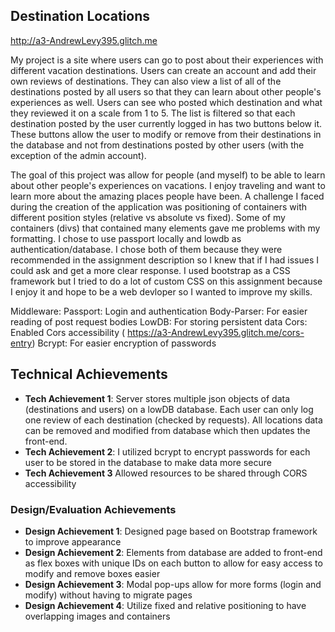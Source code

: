## Destination Locations

http://a3-AndrewLevy395.glitch.me

My project is a site where users can go to post about their experiences with different vacation destinations. Users can create an account and add their own reviews of destinations. They can also view a list of all of the destinations posted by all users so that they can learn about other people's experiences as well. Users can see who posted which destination and what they reviewed it on a scale from 1 to 5. The list is filtered so that each destination posted by the user currently logged in has two buttons below it. These buttons allow the user to modify or remove from their destinations in the database and not from destinations posted by other users (with the exception of the admin account).

The goal of this project was allow for people (and myself) to be able to learn about other people's experiences on vacations. I enjoy traveling and want to learn more about the amazing places people have been. A challenge I faced during the creation of the application was positioning of containers with different position styles (relative vs absolute vs fixed). Some of my containers (divs) that contained many elements gave me problems with my formatting. I chose to use passport locally and lowdb as authentication/database. I chose both of them because they were recommended in the assignment description so I knew that if I had issues I could ask and get a more clear response. I used bootstrap as a CSS framework but I tried to do a lot of custom CSS on this assignment because I enjoy it and hope to be a web devloper so I wanted to improve my skills.

Middleware:
Passport: Login and authentication
Body-Parser: For easier reading of post request bodies
LowDB: For storing persistent data
Cors: Enabled Cors accessibility ( https://a3-AndrewLevy395.glitch.me/cors-entry)
Bcrypt: For easier encryption of passwords

## Technical Achievements

- **Tech Achievement 1**: Server stores multiple json objects of data (destinations and users) on a lowDB database. Each user can only log one review of each destination (checked by requests). All locations data can be removed and modified from database which then updates the front-end.
- **Tech Achievement 2**: I utilized bcrypt to encrypt passwords for each user to be stored in the database to make data more secure
- **Tech Achievement 3** Allowed resources to be shared through CORS accessibility

### Design/Evaluation Achievements

- **Design Achievement 1**: Designed page based on Bootstrap framework to improve appearance
- **Design Achievement 2**: Elements from database are added to front-end as flex boxes with unique IDs on each button to allow for easy access to modify and remove boxes easier
- **Design Achievement 3**: Modal pop-ups allow for more forms (login and modify) without having to migrate pages
- **Design Achievement 4**: Utilize fixed and relative positioning to have overlapping images and containers
